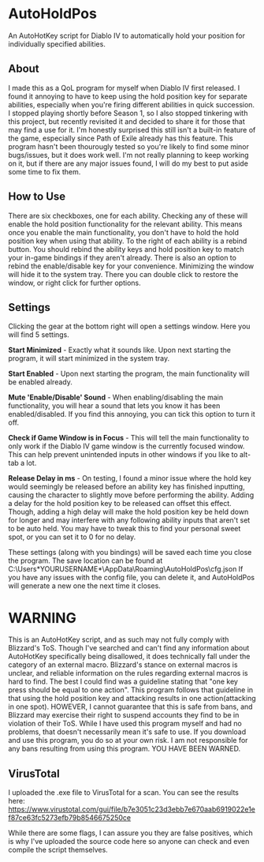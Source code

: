 # AutoHoldPos
An AutoHotKey script for Diablo IV to automatically hold your position for individually specified abilities.

## About
I made this as a QoL program for myself when Diablo IV first released. I found it annoying to have to keep using the hold position key for separate abilities, especially when you're firing different abilities in quick succession. I stopped playing shortly before Season 1, so I also stopped tinkering with this project, but recently revisited it and decided to share it for those that may find a use for it. I'm honestly surprised this still isn't a built-in feature of the game, especially since Path of Exile already has this feature. This program hasn't been thourougly tested so you're likely to find some minor bugs/issues, but it does work well. I'm not really planning to keep working on it, but if there are any major issues found, I will do my best to put aside some time to fix them.

## How to Use
There are six checkboxes, one for each ability. Checking any of these will enable the hold position functionality for the relevant ability. This means once you enable the main functionality, you don't have to hold the hold position key when using that ability. To the right of each ability is a rebind button. You should rebind the ability keys and hold position key to match your in-game bindings if they aren't already. There is also an option to rebind the enable/disable key for your convenience. Minimizing the window will hide it to the system tray. There you can double click to restore the window, or right click for further options.

## Settings
Clicking the gear at the bottom right will open a settings window. Here you will find 5 settings.

**Start Minimized** - Exactly what it sounds like. Upon next starting the program, it will start minimized in the system tray.

**Start Enabled** - Upon next starting the program, the main functionality will be enabled already.

**Mute 'Enable/Disable' Sound** - When enabling/disabling the main functionality, you will hear a sound that lets you know it has been enabled/disabled. If you find this annoying, you can tick this option to turn it off.

**Check if Game Window is in Focus** - This will tell the main functionality to only work if the Diablo IV game window is the currently focused window. This can help prevent unintended inputs in other windows if you like to alt-tab a lot.

**Release Delay in ms** - On testing, I found a minor issue where the hold key would seemingly be released before an ability key has finished inputting, causing the character to slightly move before performing the ability. Adding a delay for the hold position key to be released can offset this effect. Though, adding a high delay will make the hold position key be held down for longer and may interfere with any following ability inputs that aren't set to be auto held. You may have to tweak this to find your personal sweet spot, or you can set it to 0 for no delay.

These settings (along with you bindings) will be saved each time you close the program. The save location can be found at C:\Users\*YOURUSERNAME*\AppData\Roaming\AutoHoldPos\cfg.json
If you have any issues with the config file, you can delete it, and AutoHoldPos will generate a new one the next time it closes.

# WARNING
This is an AutoHotKey script, and as such may not fully comply with Blizzard's ToS. Though I've searched and can't find any information about AutoHotKey specifically being disallowed, it does technically fall under the category of an external macro. Blizzard's stance on external macros is unclear, and reliable information on the rules regarding external macros is hard to find. The best I could find was a guideline stating that "one key press should be equal to one action". This program follows that guideline in that using the hold position key and attacking results in one action(attacking in one spot). HOWEVER, I cannot guarantee that this is safe from bans, and Blizzard may exercise their right to suspend accounts they find to be in violation of their ToS. While I have used this program myself and had no problems, that doesn't necessarily mean it's safe to use. If you download and use this program, you do so at your own risk. I am not responsible for any bans resulting from using this program. YOU HAVE BEEN WARNED.

## VirusTotal
I uploaded the .exe file to VirusTotal for a scan. You can see the results here: https://www.virustotal.com/gui/file/b7e3051c23d3ebb7e670aab6919022e1ef87ce63fc5273efb79b8546675250ce

While there are some flags, I can assure you they are false positives, which is why I've uploaded the source code here so anyone can check and even compile the script themselves.
